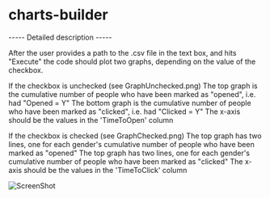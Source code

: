 charts-builder
==============


----- Detailed description -----

After the user provides a path to the .csv file in the text box, and hits "Execute" the code should plot two graphs, depending on the value of the checkbox.

If the checkbox is unchecked (see GraphUnchecked.png)
The top graph is the cumulative number of people who have been marked as "opened", i.e. had "Opened = Y"
The bottom graph is the cumulative number of people who have been marked as "clicked", i.e. had "Clicked = Y"
The x-axis should be the values in the 'TimeToOpen' column

If the checkbox is checked (see GraphChecked.png)
The top graph has two lines, one for each gender's cumulative number of people who have been marked as "opened"
The top graph has two lines, one for each gender's cumulative number of people who have been marked as "clicked"
The x-axis should be the values in the 'TimeToClick' column

![ScreenShot](https://ws.elance.com/file/csv_charts2.jpg?crypted=Y3R4JTNEcG9ydGZvbGlvJTI2ZmlkJTNEMTIxOTU5MDc3JTI2cmlkJTNELTElMjZwaWQlM0Q3MzUxMTM5)
